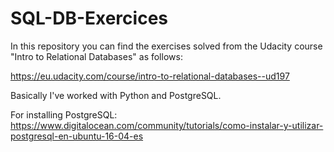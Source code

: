 # SQL-DB-Exercices
In this repository you can find the exercises solved from the Udacity course "Intro to Relational Databases" as follows:

https://eu.udacity.com/course/intro-to-relational-databases--ud197

Basically I've worked with Python and PostgreSQL.

For installing PostgreSQL:
https://www.digitalocean.com/community/tutorials/como-instalar-y-utilizar-postgresql-en-ubuntu-16-04-es

